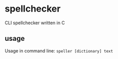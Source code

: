 # spellchecker
CLI spellchecker written in C
## usage
Usage in command line: `speller [dictionary] text`
